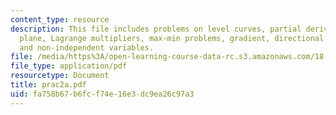 ```yaml
---
content_type: resource
description: This file includes problems on level curves, partial derivatives, tangent
  plane, Lagrange multipliers, max-min problems, gradient, directional derivative,
  and non-independent variables.
file: /media/https%3A/open-learning-course-data-rc.s3.amazonaws.com/18-02-multivariable-calculus-spring-2006/fa758b67b6fcf74e16e3dc9ea26c97a3_prac2a.pdf
file_type: application/pdf
resourcetype: Document
title: prac2a.pdf
uid: fa758b67-b6fc-f74e-16e3-dc9ea26c97a3
---
```

